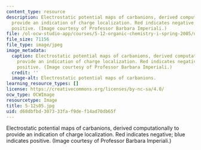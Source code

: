 ```yaml
---
content_type: resource
description: Electrostatic potential maps of carbanions, derived computationally to
  provide an indication of charge localization. Red indicates negative; blue indicates
  positive. (Image courtesy of Professor Barbara Imperiali.)
file: /ol-ocw-studio-app/courses/5-12-organic-chemistry-i-spring-2005/d68dbfbd307333faf9def14ad70db65f_5-12s05.jpg
file_size: 71156
file_type: image/jpeg
image_metadata:
  caption: Electrostatic potential maps of carbanions, derived computationally to
    provide an indication of charge localization. Red indicates negative; blue indicates
    positive. (Image courtesy of Professor Barbara Imperiali.)
  credit: ''
  image-alt: Electrostatic potential maps of carbanions.
learning_resource_types: []
license: https://creativecommons.org/licenses/by-nc-sa/4.0/
ocw_type: OCWImage
resourcetype: Image
title: 5-12s05.jpg
uid: d68dbfbd-3073-33fa-f9de-f14ad70db65f
---
```

Electrostatic potential maps of carbanions, derived computationally to provide an indication of charge localization. Red indicates negative; blue indicates positive. (Image courtesy of Professor Barbara Imperiali.)